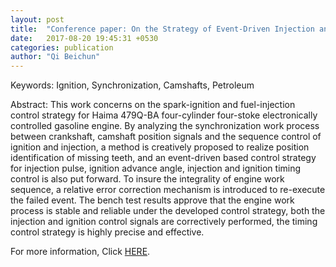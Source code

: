 ```yaml
---
layout: post
title:  "Conference paper: On the Strategy of Event-Driven Injection and Ignition Synchronous Control for SI Engine"
date:   2017-08-20 19:45:31 +0530
categories: publication
author: "Qi Beichun"
---
```


Keywords:
Ignition, Synchronization, Camshafts, Petroleum

Abstract:
This work concerns on the spark-ignition and fuel-injection control strategy for Haima 479Q-BA four-cylinder four-stoke electronically controlled gasoline engine. By analyzing the synchronization work process between crankshaft, camshaft position signals and the sequence control of ignition and injection, a method is creatively proposed to realize position identification of missing teeth, and an event-driven based control strategy for injection pulse, ignition advance angle, injection and ignition timing control is also put forward. To insure the integrality of engine work sequence, a relative error correction mechanism is introduced to re-execute the failed event. The bench test results approve that the engine work process is stable and reliable under the developed control strategy, both the injection and ignition control signals are correctively performed, the timing control strategy is highly precise and effective.

For more information, Click [HERE][here].

[here]: http://ieeexplore.ieee.org/document/7823520/
